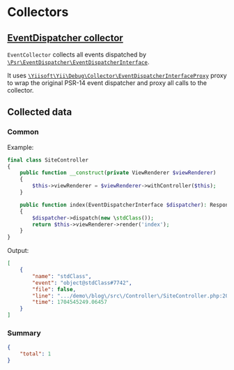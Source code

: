 # Collectors

## [EventDispatcher collector](./../../../src/Collector/EventCollector.php)

`EventCollector` collects all events dispatched by [`\Psr\EventDispatcher\EventDispatcherInterface`](https://github.com/php-fig/event-dispatcher/blob/master/src/EventDispatcherInterface.php).

It uses [`\Yiisoft\Yii\Debug\Collector\EventDispatcherInterfaceProxy`](./../../../src/Collector/EventDispatcherInterfaceProxy.php) proxy to wrap the original PSR-14 event dispatcher and proxy all calls to the collector.

## Collected data

### Common

Example:

```php
final class SiteController
{
    public function __construct(private ViewRenderer $viewRenderer)
    {
        $this->viewRenderer = $viewRenderer->withController($this);
    }

    public function index(EventDispatcherInterface $dispatcher): ResponseInterface
    {
        $dispatcher->dispatch(new \stdClass());
        return $this->viewRenderer->render('index');
    }
}

```

Output:

```json
[
    {
        "name": "stdClass",
        "event": "object@stdClass#7742",
        "file": false,
        "line": ".../demo\/blog\/src\/Controller\/SiteController.php:20",
        "time": 1704545249.06457
    }
]
```

### Summary

```json
{
    "total": 1
}
```
